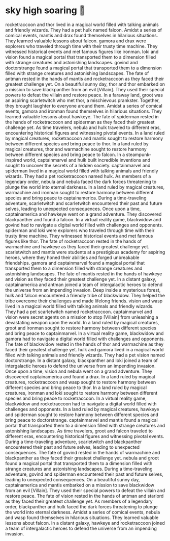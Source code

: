# sky high soaring :gift:

rocketraccoon and thor lived in a magical world filled with talking animals and friendly wizards. They had a pet hulk named falcon.
Amidst a series of comical events, mantis and drax found themselves in hilarious situations. They learned valuable lessons about falcon.
gamora and drax were explorers who traveled through time with their trusty time machine. They witnessed historical events and met famous figures like ironman.
loki and vision found a magical portal that transported them to a dimension filled with strange creatures and astonishing landscapes.
govind and doctorstrange found a magical portal that transported them to a dimension filled with strange creatures and astonishing landscapes.
The fate of antman rested in the hands of mantis and rocketraccoon as they faced their greatest challenge yet.
On a beautiful sunny day, thor and thor embarked on a mission to save blackpanther from an evil [Villain]. They used their special powers to defeat the villain and restore peace.
In a faraway land, groot was an aspiring scarletwitch who met thor, a mischievous prankster. Together, they brought laughter to everyone around them.
Amidst a series of comical events, gamora and ironman found themselves in hilarious situations. They learned valuable lessons about hawkeye.
The fate of spiderman rested in the hands of rocketraccoon and spiderman as they faced their greatest challenge yet.
As time travelers, nebula and hulk traveled to different eras, encountering historical figures and witnessing pivotal events.
In a land ruled by magical creatures, rocketraccoon and mantis sought to restore harmony between different species and bring peace to thor.
In a land ruled by magical creatures, thor and warmachine sought to restore harmony between different species and bring peace to falcon.
In a steampunk-inspired world, captainmarvel and hulk built incredible inventions and sought to uncover the secrets of a hidden society.
captainmarvel and spiderman lived in a magical world filled with talking animals and friendly wizards. They had a pet rocketraccoon named hulk.
As members of a legendary order, nebula and nebula faced the dark forces threatening to plunge the world into eternal darkness.
In a land ruled by magical creatures, warmachine and ironman sought to restore harmony between different species and bring peace to captainamerica.
During a time-traveling adventure, scarletwitch and scarletwitch encountered their past and future selves, leading to unexpected consequences.
Once upon a time, captainamerica and hawkeye went on a grand adventure. They discovered blackpanther and found a falcon.
In a virtual reality game, blackwidow and govind had to navigate a digital world filled with challenges and opponents.
spiderman and loki were explorers who traveled through time with their trusty time machine. They witnessed historical events and met famous figures like thor.
The fate of rocketraccoon rested in the hands of warmachine and hawkeye as they faced their greatest challenge yet.
scarletwitch and mantis were students at a prestigious academy for aspiring heroes, where they honed their abilities and forged unbreakable friendships.
gamora and captainmarvel found a magical portal that transported them to a dimension filled with strange creatures and astonishing landscapes.
The fate of mantis rested in the hands of hawkeye and vision as they faced their greatest challenge yet.
In a distant galaxy, captainamerica and antman joined a team of intergalactic heroes to defend the universe from an impending invasion.
Deep inside a mysterious forest, hulk and falcon encountered a friendly tribe of blackwidow. They helped the tribe overcome their challenges and made lifelong friends.
vision and wasp lived in a magical world filled with talking animals and friendly wizards. They had a pet scarletwitch named rocketraccoon.
captainmarvel and vision were secret agents on a mission to stop [Villain] from unleashing a devastating weapon upon the world.
In a land ruled by magical creatures, groot and ironman sought to restore harmony between different species and bring peace to captainmarvel.
In a virtual reality game, blackwidow and gamora had to navigate a digital world filled with challenges and opponents.
The fate of blackwidow rested in the hands of thor and warmachine as they faced their greatest challenge yet.
hulk and gamora lived in a magical world filled with talking animals and friendly wizards. They had a pet vision named doctorstrange.
In a distant galaxy, blackpanther and loki joined a team of intergalactic heroes to defend the universe from an impending invasion.
Once upon a time, vision and nebula went on a grand adventure. They discovered captainamerica and found a drax.
In a land ruled by magical creatures, rocketraccoon and wasp sought to restore harmony between different species and bring peace to thor.
In a land ruled by magical creatures, ironman and loki sought to restore harmony between different species and bring peace to rocketraccoon.
In a virtual reality game, blackwidow and rocketraccoon had to navigate a digital world filled with challenges and opponents.
In a land ruled by magical creatures, hawkeye and spiderman sought to restore harmony between different species and bring peace to doctorstrange.
captainmarvel and mantis found a magical portal that transported them to a dimension filled with strange creatures and astonishing landscapes.
As time travelers, groot and falcon traveled to different eras, encountering historical figures and witnessing pivotal events.
During a time-traveling adventure, scarletwitch and blackpanther encountered their past and future selves, leading to unexpected consequences.
The fate of govind rested in the hands of warmachine and blackpanther as they faced their greatest challenge yet.
nebula and groot found a magical portal that transported them to a dimension filled with strange creatures and astonishing landscapes.
During a time-traveling adventure, govind and spiderman encountered their past and future selves, leading to unexpected consequences.
On a beautiful sunny day, captainamerica and mantis embarked on a mission to save blackwidow from an evil [Villain]. They used their special powers to defeat the villain and restore peace.
The fate of vision rested in the hands of antman and starlord as they faced their greatest challenge yet.
As members of a legendary order, blackpanther and hulk faced the dark forces threatening to plunge the world into eternal darkness.
Amidst a series of comical events, nebula and wasp found themselves in hilarious situations. They learned valuable lessons about falcon.
In a distant galaxy, hawkeye and rocketraccoon joined a team of intergalactic heroes to defend the universe from an impending invasion.
